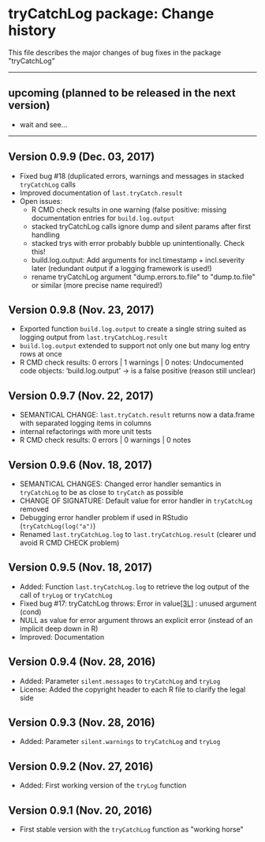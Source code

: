 <!--
For the conventions for files NEWS and ChangeLog in the GNU project see
https://www.gnu.org/prep/standards/standards.html#Documentation
-->

# tryCatchLog package: Change history

This file describes the major changes of bug fixes in the package "tryCatchLog"

--------------------------------------------------------------------------------
## upcoming (planned to be released in the next version)

* wait and see...
--------------------------------------------------------------------------------

## Version 0.9.9 (Dec. 03, 2017)

* Fixed bug #18 (duplicated errors, warnings and messages in stacked `tryCatchLog` calls
* Improved documentation of `last.tryCatch.result`
* Open issues:
  - R CMD check results in one warning (false positive: missing documentation entries for `build.log.output`
  - stacked tryCatchLog calls ignore dump and silent params after first handling
  - stacked trys with error probably bubble up unintentionally. Check this!
  - build.log.output: Add arguments for incl.timestamp + incl.severity later (redundant output if a logging framework is used!)
  - rename tryCatchLog argument "dump.errors.to.file" to "dump.to.file" or similar (more precise name required!)




## Version 0.9.8 (Nov. 23, 2017)

* Exported function `build.log.output` to create a single string suited as logging output from `last.tryCatchLog.result`
* `build.log.output` extended to support not only one but many log entry rows at once
* R CMD check results: 0 errors | 1 warnings | 0 notes: Undocumented code objects:
  ‘build.log.output’ -> is a false positive (reason still unclear)



## Version 0.9.7 (Nov. 22, 2017)

* SEMANTICAL CHANGE: `last.tryCatch.result` returns now a data.frame with separated logging items in columns
* internal refactorings with more unit tests
* R CMD check results: 0 errors | 0 warnings | 0 notes


## Version 0.9.6 (Nov. 18, 2017)

* SEMANTICAL CHANGES: Changed error handler semantics in `tryCatchLog` to be as close to `tryCatch` as possible
* CHANGE OF SIGNATURE: Default value for error handler in `tryCatchLog` removed
* Debugging error handler problem if used in RStudio (`tryCatchLog(log("a")`)
* Renamed `last.tryCatchLog.log` to `last.tryCatchLog.result` (clearer und avoid R CMD CHECK problem)


## Version 0.9.5 (Nov. 18, 2017)

* Added: Function `last.tryCatchLog.log` to retrieve the log output of the call of `tryLog` or `tryCatchLog`
* Fixed bug #17: tryCatchLog throws: Error in value[[3L]](cond) : unused argument (cond)
* NULL as value for error argument throws an explicit error (instead of an implicit deep down in R)
* Improved: Documentation


## Version 0.9.4 (Nov. 28, 2016)

* Added: Parameter `silent.messages` to `tryCatchLog` and `tryLog`
* License: Added the copyright header to each R file to clarify the legal side


## Version 0.9.3 (Nov. 28, 2016)

* Added: Parameter `silent.warnings` to  `tryCatchLog` and `tryLog`


## Version 0.9.2 (Nov. 27, 2016)

* Added: First working version of the `tryLog` function


## Version 0.9.1 (Nov. 20, 2016)

* First stable version with the `tryCatchLog` function as "working horse"
